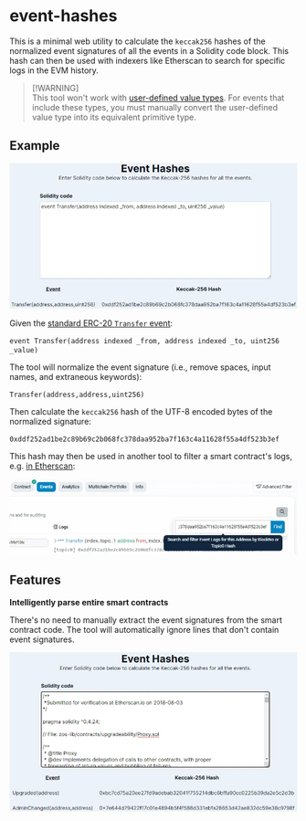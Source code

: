 # event-hashes

This is a minimal web utility to calculate the `keccak256` hashes of the normalized event signatures of all the events in a Solidity code block. This hash can then be used with indexers like Etherscan to search for specific logs in the EVM history.

> [!WARNING]<br>
> This tool won't work with [user-defined value types](https://docs.soliditylang.org/en/latest/types.html#user-defined-value-types). For events that include these types, you must manually convert the user-defined value type into its equivalent primitive type.

## Example

![Demonstration of the event-hashes web UI hashing the ERC-20 Transfer event.](./.github/event-hashes.webp)

Given the [standard ERC-20 `Transfer` event](https://eips.ethereum.org/EIPS/eip-20#events):

```
event Transfer(address indexed _from, address indexed _to, uint256 _value)
```

The tool will normalize the event signature (i.e., remove spaces, input names, and extraneous keywords):

```
Transfer(address,address,uint256)
```

Then calculate the `keccak256` hash of the UTF-8 encoded bytes of the normalized signature:

```
0xddf252ad1be2c89b69c2b068fc378daa952ba7f163c4a11628f55a4df523b3ef
```

This hash may then be used in another tool to filter a smart contract's logs, e.g. [in Etherscan](https://etherscan.io/address/0xa0b86991c6218b36c1d19d4a2e9eb0ce3606eb48#events):

![The "Events" page of a token smart contract on Etherscan, filtered to only the events matching the previously calculated Keccak-256 hash.](./.github/etherscan.webp)

## Features

**Intelligently parse entire smart contracts**

There's no need to manually extract the event signatures from the smart contract code. The tool will automatically ignore lines that don't contain event signatures.

![Demonstration of the event-hashes web UI parsing an entire Solidity smart contract and ignoring lines of code that don't contain events.](./.github/parse-smart-contract.webp)

